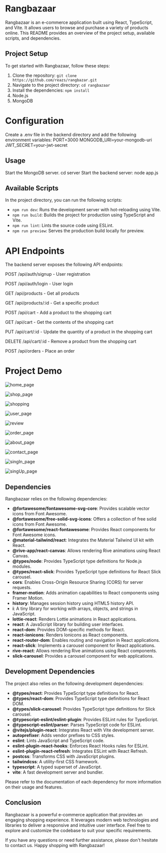 # Rangbazaar

Rangbazaar is an e-commerce application built using React, TypeScript, and Vite. It allows users to browse and purchase a variety of products online. This README provides an overview of the project setup, available scripts, and dependencies.

## Project Setup

To get started with Rangbazaar, follow these steps:

1. Clone the repository: `git clone https://github.com/reazs/rangbazar.git`
2. Navigate to the project directory: `cd rangbazaar`
3. Install the dependencies: `npm install`
4. Node.js
5. MongoDB
#  Configuration
Create a .env file in the backend directory and add the following environment variables:
    PORT=3000
    MONGODB_URI=your-mongodb-uri
    JWT_SECRET=your-jwt-secret
## Usage
Start the MongoDB server.
cd server
Start the backend server:
node app.js
## Available Scripts

In the project directory, you can run the following scripts:

- `npm run dev`: Runs the development server with hot-reloading using Vite.
- `npm run build`: Builds the project for production using TypeScript and Vite.
- `npm run lint`: Lints the source code using ESLint.
- `npm run preview`: Serves the production build locally for preview.
# API Endpoints
The backend server exposes the following API endpoints:

POST /api/auth/signup - User registration

POST /api/auth/login - User login

GET /api/products - Get all products

GET /api/products/:id - Get a specific product

POST /api/cart - Add a product to the shopping cart

GET /api/cart - Get the contents of the shopping cart

PUT /api/cart/:id - Update the quantity of a product in the shopping cart

DELETE /api/cart/:id - Remove a product from the shopping cart

POST /api/orders - Place an order

# Project Demo
![home_page](https://github.com/reazs/rangbazar/assets/91802731/9125edb9-4123-45e5-9ff7-c503777458f8)

![shop_page](https://github.com/reazs/rangbazar/assets/91802731/c51b05a4-61fc-48cd-9522-5caa3bd06596)

![shopping](https://github.com/reazs/rangbazar/assets/91802731/917a8a36-05be-4f60-86e9-330039875452)

![user_page](https://github.com/reazs/rangbazar/assets/91802731/feeaf5b6-8952-4a5c-81bc-3c7369313a30)

![review](https://github.com/reazs/rangbazar/assets/91802731/8fd12297-1bdc-41b4-b852-65bbd8cd8304)

![order_page](https://github.com/reazs/rangbazar/assets/91802731/7e193a4c-9e63-419a-93c7-201fe7347ca3)

![about_page](https://github.com/reazs/rangbazar/assets/91802731/666e37ae-dc44-408b-bd4a-ba3fc998278f)

![contact_page](https://github.com/reazs/rangbazar/assets/91802731/739fd1a7-1f15-43c2-b936-bb964cf53166)

![singIn_page](https://github.com/reazs/rangbazar/assets/91802731/9a32de7f-48e2-4cff-a884-43cdf936b6f6)

![singUp_page](https://github.com/reazs/rangbazar/assets/91802731/afbd59af-b35f-401e-92fe-1c4a52a564a7)





## Dependencies

Rangbazaar relies on the following dependencies:

- **@fortawesome/fontawesome-svg-core**: Provides scalable vector icons from Font Awesome.
- **@fortawesome/free-solid-svg-icons**: Offers a collection of free solid icons from Font Awesome.
- **@fortawesome/react-fontawesome**: Provides React components for Font Awesome icons.
- **@material-tailwind/react**: Integrates the Material Tailwind UI kit with React.
- **@rive-app/react-canvas**: Allows rendering Rive animations using React Canvas.
- **@types/node**: Provides TypeScript type definitions for Node.js modules.
- **@types/react-slick**: Provides TypeScript type definitions for React Slick carousel.
- **cors**: Enables Cross-Origin Resource Sharing (CORS) for server requests.
- **framer-motion**: Adds animation capabilities to React components using Framer Motion.
- **history**: Manages session history using HTML5 history API.
- **i**: A tiny library for working with arrays, objects, and strings in JavaScript.
- **lottie-react**: Renders Lottie animations in React applications.
- **react**: A JavaScript library for building user interfaces.
- **react-dom**: Provides DOM-specific methods for React.
- **react-ionicons**: Renders Ionicons as React components.
- **react-router-dom**: Enables routing and navigation in React applications.
- **react-slick**: Implements a carousel component for React applications.
- **rive-react**: Allows rendering Rive animations using React components.
- **slick-carousel**: Provides a carousel component for web applications.

## Development Dependencies

The project also relies on the following development dependencies:

- **@types/react**: Provides TypeScript type definitions for React.
- **@types/react-dom**: Provides TypeScript type definitions for React DOM.
- **@types/slick-carousel**: Provides TypeScript type definitions for Slick carousel.
- **@typescript-eslint/eslint-plugin**: Provides ESLint rules for TypeScript.
- **@typescript-eslint/parser**: Parses TypeScript code for ESLint.
- **@vitejs/plugin-react**: Integrates React with Vite development server.
- **autoprefixer**: Adds vendor prefixes to CSS styles.
- **eslint**: Lints JavaScript and TypeScript code.
- **eslint-plugin-react-hooks**: Enforces React Hooks rules for ESLint.
- **eslint-plugin-react-refresh**: Integrates ESLint with React Refresh.
- **postcss**: Transforms CSS with JavaScript plugins.
- **tailwindcss**: A utility-first CSS framework.
- **typescript**: A typed superset of JavaScript.
- **vite**: A fast development server and bundler.

Please refer to the documentation of each dependency for more information on their usage and features.

## Conclusion

Rangbazaar is a powerful e-commerce application that provides an engaging shopping experience. It leverages modern web technologies and libraries to deliver a responsive and intuitive user interface. Feel free to explore and customize the codebase to suit your specific requirements.

If you have any questions or need further assistance, please don't hesitate to contact us. Happy shopping with Rangbazaar!

